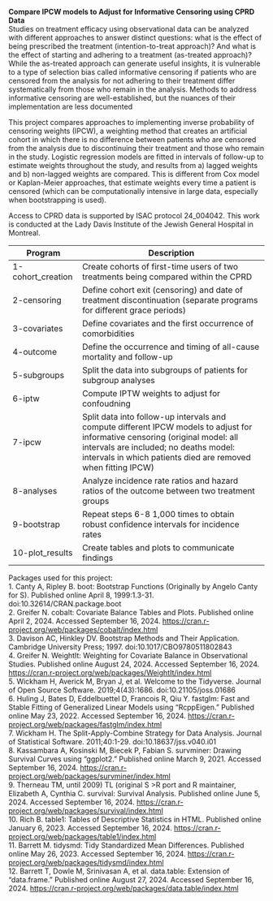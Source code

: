 **Compare IPCW models to Adjust for Informative Censoring using CPRD Data** <br />
Studies on treatment efficacy using observational data can be analyzed with different approaches to answer distinct questions: what is the effect of being prescribed the treatment (intention-to-treat approach)? And what is the effect of starting and adhering to a treatment (as-treated approach)? While the as-treated approach can generate useful insights, it is vulnerable to a type of selection bias called informative censoring if patients who are censored from the analysis for not adhering to their treatment differ systematically from those who remain in the analysis. Methods to address informative censoring are well-established, but the nuances of their implementation are less documented <br />

This project compares approaches to implementing inverse probability of censoring weights (IPCW), a weighting method that creates an artificial cohort in which there is no difference between patients who are censored from the analysis due to discontinuing their treatment and those who remain in the study. Logistic regression models are fitted in intervals of follow-up to estimate weights throughout the study, and results from a) lagged weights and b) non-lagged weights are compared. This is different from Cox model or Kaplan-Meier approaches, that estimate weights every time a patient is censored (which can be computationally intensive in large data, especially when bootstrapping is used). <br />

Access to CPRD data is supported by ISAC protocol 24_004042. This work is conducted at the Lady Davis Institute of the Jewish General Hospital in Montreal. <br />

| Program  | Description |
| ------------- | ------------- |
| 1-cohort_creation  | Create cohorts of first-time users of two treatments being compared within the CPRD  |
| 2-censoring  | Define cohort exit (censoring) and date of treatment discontinuation (separate programs for different grace periods)  |
| 3-covariates  | Define covariates and the first occurrence of comorbidities  |
| 4-outcome  | Define the occurrence and timing of all-cause mortality and follow-up  |
| 5-subgroups  | Split the data into subgroups of patients for subgroup analyses  |
| 6-iptw | Compute IPTW weights to adjust for confoudning |
| 7-ipcw  | Split data into follow-up intervals and compute different IPCW models to adjust for informative censoring  (original model: all intervals are included; no deaths model: intervals in which patients died are removed when fitting IPCW)|
| 8-analyses  | Analyze incidence rate ratios and hazard ratios of the outcome between two treatment groups  |
| 9-bootstrap  | Repeat steps 6-8 1,000 times to obtain robust confidence intervals for incidence rates  |
| 10-plot_results  | Create tables and plots to communicate findings  |

Packages used for this project:  
1.
Canty A, Ripley B. boot: Bootstrap Functions (Originally by Angelo Canty for S). Published online April 8, 1999:1.3-31. doi:10.32614/CRAN.package.boot  
2.
Greifer N. cobalt: Covariate Balance Tables and Plots. Published online April 2, 2024. Accessed September 16, 2024. https://cran.r-project.org/web/packages/cobalt/index.html  
3.
Davison AC, Hinkley DV. Bootstrap Methods and Their Application. Cambridge University Press; 1997. doi:10.1017/CBO9780511802843  
4.
Greifer N. WeightIt: Weighting for Covariate Balance in Observational Studies. Published online August 24, 2024. Accessed September 16, 2024. https://cran.r-project.org/web/packages/WeightIt/index.html  
5.
Wickham H, Averick M, Bryan J, et al. Welcome to the Tidyverse. Journal of Open Source Software. 2019;4(43):1686. doi:10.21105/joss.01686  
6.
Huling J, Bates D, Eddelbuettel D, Francois R, Qiu Y. fastglm: Fast and Stable Fitting of Generalized Linear Models using “RcppEigen.” Published online May 23, 2022. Accessed September 16, 2024. https://cran.r-project.org/web/packages/fastglm/index.html  
7.
Wickham H. The Split-Apply-Combine Strategy for Data Analysis. Journal of Statistical Software. 2011;40:1-29. doi:10.18637/jss.v040.i01  
8.
Kassambara A, Kosinski M, Biecek P, Fabian S. survminer: Drawing Survival Curves using “ggplot2.” Published online March 9, 2021. Accessed September 16, 2024. https://cran.r-project.org/web/packages/survminer/index.html  
9.
Therneau TM, until 2009) TL (original S >R port and R maintainer, Elizabeth A, Cynthia C. survival: Survival Analysis. Published online June 5, 2024. Accessed September 16, 2024. https://cran.r-project.org/web/packages/survival/index.html  
10.
Rich B. table1: Tables of Descriptive Statistics in HTML. Published online January 6, 2023. Accessed September 16, 2024. https://cran.r-project.org/web/packages/table1/index.html  
11.
Barrett M. tidysmd: Tidy Standardized Mean Differences. Published online May 26, 2023. Accessed September 16, 2024. https://cran.r-project.org/web/packages/tidysmd/index.html  
12.
Barrett T, Dowle M, Srinivasan A, et al. data.table: Extension of “data.frame.” Published online August 27, 2024. Accessed September 16, 2024. https://cran.r-project.org/web/packages/data.table/index.html  

